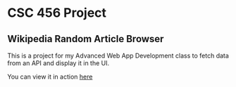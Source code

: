 # CSC 456 Project
## Wikipedia Random Article Browser
This is a project for my Advanced Web App Development class to fetch data from an API and display it in the UI.

You can view it in action [here](https://maples3.github.io/csc456project/)
